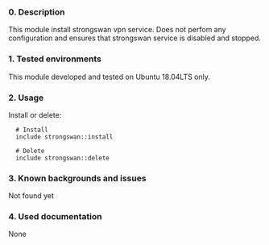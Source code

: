 ### 0. Description
This module install strongswan vpn service.
Does not perfom any configuration and ensures 
that strongswan service is disabled and stopped.


### 1. Tested environments
This module developed and tested on Ubuntu 18.04LTS only.


### 2. Usage
Install or delete:

```
  # Install
  include strongswan::install

  # Delete
  include strongswan::delete
```


### 3. Known backgrounds and issues
Not found yet


### 4. Used documentation
None